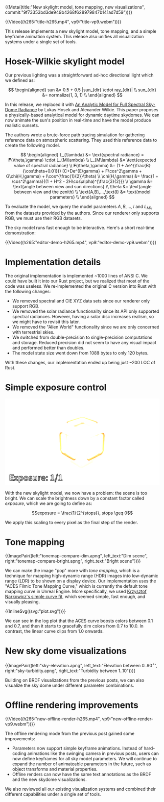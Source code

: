 {{Meta((title:"New skylight model, tone mapping, new visualizations", commit:"9f73353bd3de949b4268f628979847b141ad7d59"))}}

{{Video((h265:"title-h265.mp4", vp9:"title-vp9.webm"))}}

This release implements a new skylight model, tone mapping, and a simple
keyframe animation system. This release also unifies all visualization systems
under a single set of tools.

# Hosek-Wilkie skylight model

Our previous lighting was a straightforward ad-hoc directional light which we
defined as:

$$
\begin{aligned}
    sun &= 0.5 + 0.5 |sun_{dir} \cdot ray_{dir}| \\
    sun_{dir} &= normalize(1, 3, 1) \\
\end{aligned}
$$

In this release, we replaced it with [An Analytic Model for Full Spectral
Sky-Dome Radiance][sky-paper] by Lukas Hosek and Alexander Wilkie. This paper
proposes a physically-based analytical model for dynamic daytime skydomes. We
can now animate the sun's position in real-time and have the model produce
realistic sunsets.

The authors wrote a brute-force path tracing simulation for gathering reference
data on atmospheric scattering. They used this reference data to create the
following model.

$$
\begin{aligned}
L_{\lambda} &= \text{spectral radiance} = 𝐅(\theta,\gamma) \cdot L_{M\lambda} \\
L_{M\lambda} &= \text{expected value of spectral radiance} \\
𝐅(\theta,\gamma) &=
    (1 + Ae^{\frac{B}{\cos\theta+0.01}})
    (C+De^{E\gamma} + F\cos^2\gamma + G\chi(H,\gamma) + I\cos^{\frac{1}{2}}\theta) \\
\chi(H,\gamma) &=
    \frac{1 + \cos^2\gamma}{(1 + H^2 - 2H\cos\alpha)^{\frac{3}{2}}} \\
\gamma &= \text{angle between view and sun directions} \\
\theta &= \text{angle between view and the zenith} \\
\text{A,B},...,\text{I} &= \text{model parameters} \\
\end{aligned}
$$

To evaluate the model, we query the model parameters $A,B,...,I$ and
$L_{M\lambda}$ from the datasets provided by the authors. Since our renderer
only supports RGB, we must use their RGB datasets.

The sky model runs fast enough to be interactive. Here's a short real-time
demonstration:

{{Video((h265:"editor-demo-h265.mp4", vp9:"editor-demo-vp9.webm"))}}

# Implementation details

The original implementation is implemented ~1000 lines of ANSI C. We could have
built it into our Rust project, but we realized that most of the code was
useless. We re-implemented the original C version into Rust with the following
changes:

- We removed spectral and CIE XYZ data sets since our renderer only support
  RGB.
- We removed the solar radiance functionality since its API only supported
  spectral radiances. However, having a solar disc increases realism, so we
  might have to revisit this later.
- We removed the "Alien World" functionality since we are only concerned with
  terrestrial skies.
- We switched from double-precision to single-precision computations and
  storage. Reduced precision did not seem to have any visual impact and
  performed better than doubles.
- The model state size went down from 1088 bytes to only 120 bytes.

With these changes, our implementation ended up being just ~200 LOC of Rust.

# Simple exposure control

![](exposure.apng)

With the new skylight model, we now have a problem: the scene is too bright. We
can scale the brightness down by a constant factor called $exposure$, which we
are going to define as:

$$exposure = \frac{1}{2^{stops}}, stops \geq 0$$

We apply this scaling to every pixel as the final step of the render.

# Tone mapping

{{ImagePair((left:"tonemap-compare-dim.apng", left_text:"Dim scene", right:"tonemap-compare-bright.apng", right_text:"Bright scene"))}}

We can make the image "pop" more with _tone mapping_, which is a technique for
mapping high-dynamic range (HDR) images into low-dynamic range (LDR) to be shown
on a display device. Our implementation uses the "ACES Filmic Tone Mapping
Curve," which is currently the default tone mapping curve in Unreal Engine. More
specifically, we used [Krzysztof Narkowicz's simple curve fit][aces], which
seemed simple, fast enough, and visually pleasing.

{{InlineSvg((svg:"plot.svg"))}}

We can see in the log plot that the ACES curve boosts colors between $0.1$ and
$0.7$, and then it starts to gracefully dim colors from $0.7$ to $10.0$. In
contrast, the linear curve clips from $1.0$ onwards.

# New sky dome visualizations

{{ImagePair((left:"sky-elevation.apng", left_text:"Elevation between $0..90^\circ$", right:"sky-turbidity.apng", right_text:"Turbidity between $1..10$"))}}

Building on BRDF visualizations from the previous posts, we can also visualize
the sky dome under different parameter combinations.

# Offline rendering improvements

{{Video((h265:"new-offline-render-h265.mp4", vp9:"new-offline-render-vp9.webm"))}}

The offline rendering mode from the previous post gained some improvements:

- Parameters now support simple keyframe animations. Instead of hard-coding
  animations like the swinging camera in previous posts, users can now define
  keyframes for all sky model parameters. We will continue to expand the number
  of animateable parameters in the future, such as object transforms and
  material properties.
- Offline renders can now have the same text annotations as the BRDF and the new
  skydome visualizations.

We also reviewed all our existing visualization systems and combined their
different capabilities under a single set of tools.

[sky-paper]: https://cgg.mff.cuni.cz/projects/SkylightModelling/
[aces]: https://knarkowicz.wordpress.com/2016/01/06/aces-filmic-tone-mapping-curve/
